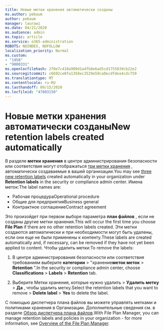 ```yaml
---
title: Новые метки хранения автоматически созданы
ms.author: pebaum
author: pebaum
manager: laurawi
ms.date: 04/21/2020
ms.audience: admin
ms.topic: article
ms.service: o365-administration
ROBOTS: NOINDEX, NOFOLLOW
localization_priority: Normal
ms.custom:
- "1958"
- "9000331"
ms.openlocfilehash: 2f0e7c418a909d1adfb8e6ad5cd1755839cb22e2
ms.sourcegitcommit: c6692ce0fa1358ec3529e59ca0ecdfdea4cdc759
ms.translationtype: MT
ms.contentlocale: ru-RU
ms.lasthandoff: 09/15/2020
ms.locfileid: "47803150"
---
```

# <a name="new-retention-labels-created-automatically"></a><span data-ttu-id="ee0c0-102">Новые метки хранения автоматически созданы</span><span class="sxs-lookup"><span data-stu-id="ee0c0-102">New retention labels created automatically</span></span>

<span data-ttu-id="ee0c0-103">В разделе **метки хранения** в центре администрирования безопасности или соответствия могут отображаться [три метки хранения](https://docs.microsoft.com/microsoft-365/compliance/file-plan-manager) , автоматически создаваемые в вашей организации.</span><span class="sxs-lookup"><span data-stu-id="ee0c0-103">You may see [three new retention labels](https://docs.microsoft.com/microsoft-365/compliance/file-plan-manager) created automatically in your organization under **Retention labels** in the security or compliance admin center.</span></span> <span data-ttu-id="ee0c0-104">Имена меток:</span><span class="sxs-lookup"><span data-stu-id="ee0c0-104">The label names are:</span></span>

- <span data-ttu-id="ee0c0-105">Рабочая процедура</span><span class="sxs-lookup"><span data-stu-id="ee0c0-105">Operational procedure</span></span>
- <span data-ttu-id="ee0c0-106">Общие для предприятия</span><span class="sxs-lookup"><span data-stu-id="ee0c0-106">Business general</span></span>
- <span data-ttu-id="ee0c0-107">Контрактное соглашение</span><span class="sxs-lookup"><span data-stu-id="ee0c0-107">Contract agreement</span></span>

<span data-ttu-id="ee0c0-108">Это произойдет при первом выборе параметра **план файлов** , если не созданы другие метки хранения.</span><span class="sxs-lookup"><span data-stu-id="ee0c0-108">This will occur the first time you choose **File Plan** if there are no other retention labels created.</span></span> <span data-ttu-id="ee0c0-109">Эти метки создаются автоматически и при необходимости могут быть удалены, если они еще не были применены к контенту.</span><span class="sxs-lookup"><span data-stu-id="ee0c0-109">These labels are created automatically and, if necessary, can be removed if they have not yet been applied to content.</span></span> <span data-ttu-id="ee0c0-110">Чтобы удалить метки:</span><span class="sxs-lookup"><span data-stu-id="ee0c0-110">To remove the labels:</span></span>

1. <span data-ttu-id="ee0c0-111">В центре администрирования безопасности или соответствия требованиям выберите **категории**  >  "хранение**меток меток**  >  **Retention** ".</span><span class="sxs-lookup"><span data-stu-id="ee0c0-111">In the security or compliance admin center, choose **Classifications** > **Labels** > **Retention** tab.</span></span>

1. <span data-ttu-id="ee0c0-112">Выберите Метки хранения, которые нужно удалить > **Удалить метку**  >  **Да** , чтобы удалить метку.</span><span class="sxs-lookup"><span data-stu-id="ee0c0-112">Select the retention labels that you want to remove > **Delete label** > **Yes** to delete the label.</span></span>

<span data-ttu-id="ee0c0-113">С помощью диспетчера плана файлов вы можете управлять метками и политиками хранения в Организации. Дополнительные сведения см. в разделе [Обзор диспетчера плана файлов](https://docs.microsoft.com/microsoft-365/compliance/file-plan-manager).</span><span class="sxs-lookup"><span data-stu-id="ee0c0-113">With File Plan Manager, you can manage retention labels and policies in your organization - for more information, see [Overview of the File Plan Manager](https://docs.microsoft.com/microsoft-365/compliance/file-plan-manager).</span></span>